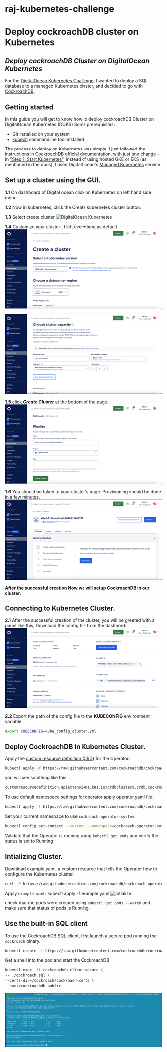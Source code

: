 # raj-kubernetes-challenge

# Deploy cockroachDB cluster on Kubernetes

## _Deploy cockroachDB Cluster on DigitalOcean Kubernetes_




For the [DigitalOcean Kubernetes Challenge](https://www.digitalocean.com/community/pages/kubernetes-challenge), I wanted to deploy a SQL database to a managed Kubernetes cluster, and decided to go with [CockroachDB](https://www.cockroachlabs.com/docs/stable/install-cockroachdb-windows.html).
## Getting started
In this guide you will get to know how to deploy cockroachDB Cluster on DigitalOcean Kubernetes (DOKS)
Some prerequisites:
- Git installed on your system
- [kubectl](https://kubernetes.io/docs/tasks/tools/) commandline tool installed

The process to deploy on Kubernetes was simple. I just followed the instructions in [CockroachDB official documentation](https://www.cockroachlabs.com/docs/v21.2/deploy-cockroachdb-with-kubernetes.html), with just one change - In ["Step 1. Start Kubernetes"](https://www.cockroachlabs.com/docs/v21.2/deploy-cockroachdb-with-kubernetes.html#step-1-start-kubernetes), instead of using hosted GKE or EKS (as mentioned in the docs), I used DigitalOcean's [Managed Kubernetes](https://www.digitalocean.com/products/kubernetes/) service.

## Set up a cluster using the GUI.
**1.1** On dashboard of Digital ocean click on Kubernetes on left hand side menu

**1.2** Now in kubernetes, click the Create kubernetes cluster button.

**1.3** Select create  cluster
![DigitalOcean Kubernetes](images/1.png)

**1.4** Customize your cluster , I left everything as default
![customizing cluster](images/2.png)

![customizing cluster2](images/3.png)

**1.5** click ***Create Cluster*** at the bottom of the page.
![creating cluster](images/4.png)

**1.6** You should be taken to your cluster's page. Provisioning should be done in a few minutes.
![provisioning](images/5.png)

**After the successful creation Now we will setup CockroachDB in our cluster**.

## Connecting to Kubernetes Cluster.
**2.1** After the successful creation of the cluster, you will be greeted with a panel like this, Download the config file from the dashbord:
![configfile](images/6.png)

**2.2** Export the path of the config file to the **KUBECONFIG** environment variable:
```sh
export KUBECONFIG=kube_config_cluster.yml
```
## Deploy CockroachDB in Kubernetes Cluster.
Apply the [custom resource definition (CRD)](https://kubernetes.io/docs/concepts/extend-kubernetes/api-extension/custom-resources/#customresourcedefinitions) for the Operator:


```sh
kubectl apply -f https://raw.githubusercontent.com/cockroachdb/cockroach-operator/v2.4.0/install/crds.yaml
```

you will see somthing like this
```sh
customresourcedefinition.apiextensions.k8s.io/crdbclusters.crdb.cockroachlabs.com created
```

To use default namespace settings for operator apply operator.yaml file.

```sh
kubectl apply -f https://raw.githubusercontent.com/cockroachdb/cockroach-operator/v2.4.0/install/operator.yaml
```

Set your current namespace to use `cockroach-operator-system`. 
```sh
kubectl config set-context --current --namespace=cockroach-operator-system
```

Validate that the Operator is running using `kubectl get pods` and verify the status is set to Running

## Intializing Cluster.
Download example.yaml, a custom resource that tells the Operator how to configure the Kubernetes cluster.

```sh
curl -O https://raw.githubusercontent.com/cockroachdb/cockroach-operator/v2.4.0/examples/example.yaml
```

Apply `example.yaml`:
kubectl apply -f example.yaml
![intialize](https://cdn.discordapp.com/attachments/825650767318220802/925418795093336104/init.png)

check that the pods were created using `kubectl get pods --watch` and make sure that status of pods is Running.

## Use the built-in SQL client
To use the CockroachDB SQL client, first launch a secure pod running the `cockroach` binary.

```sh
kubectl create -f https://raw.githubusercontent.com/cockroachdb/cockroach-operator/master/examples/client-secure-operator.yaml
```

Get a shell into the pod and start the CockroachDB

```sh
kubectl exec -it cockroachdb-client-secure \
-- ./cockroach sql \
--certs-dir=/cockroach/cockroach-certs \
--host=cockroachdb-public
```
![sql](images/7.jpeg)


